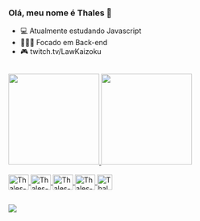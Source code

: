 ### Olá, meu nome é Thales 👋



- 💻 Atualmente estudando Javascript
- 👨🏻‍💻 Focado em Back-end
- 🎮 twitch.tv/LawKaizoku

##
<div>
<a href="https://github.com/thalesbadon">  
<img height="180cm" src="https://github-readme-stats.vercel.app/api?username=ThalesAbdon&show_icons=true&theme=react"/>
<img height="180cm" src="https://github-readme-stats.vercel.app/api/top-langs/?username=ThalesAbdon&layout=compact&langs_count=16&theme=react"/>
</div>

<div style="display: inline_block"><br>
<img align="center" alt="Thales-Js" height="30" width="40" src="https://cdn.jsdelivr.net/gh/devicons/devicon/icons/java/java-original-wordmark.svg" />
<img align="center" alt="Thales-Js" height="30" width="40" src="https://cdn.jsdelivr.net/gh/devicons/devicon/icons/c/c-original.svg" /> 
<img align="center" alt="Thales-Js" height="30" width="40" src="https://cdn.jsdelivr.net/gh/devicons/devicon/icons/javascript/javascript-original.svg"> 
<img align="center" alt="Thales-Js" height="30" width="40" src="https://cdn.jsdelivr.net/gh/devicons/devicon/icons/python/python-original-wordmark.svg" />
<img align="center" alt="Thales-Js" height="30" src="https://cdn.jsdelivr.net/gh/devicons/devicon/icons/html5/html5-original.svg" />
</div>
  
##

<div>
<a href = "mailto:thales.sousufpi@gmail.com"> <img src= "https://img.shields.io/badge/Gmail-D14836?style=for-the-badge&logo=gmail&logoColor=white"></a>
  
</div>
